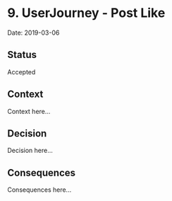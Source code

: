 # 9. UserJourney - Post Like

Date: 2019-03-06

## Status

Accepted

## Context

Context here...

## Decision

Decision here...

## Consequences

Consequences here...
